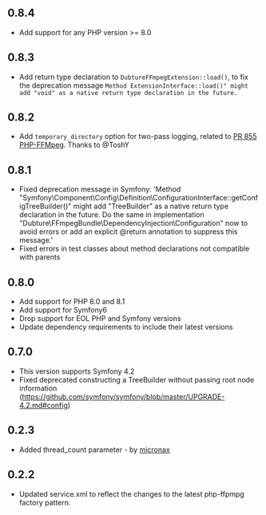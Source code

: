## 0.8.4
- Add support for any PHP version >= 8.0

## 0.8.3
- Add return type declaration to `DubtureFFmpegExtension::load()`, to fix the deprecation message `Method ExtensionInterface::load()" might add "void" as a native return type declaration in the future.`

## 0.8.2
- Add `temporary_directory` option for two-pass logging, 
related to [PR 855 PHP-FFMpeg](https://github.com/PHP-FFMpeg/PHP-FFMpeg/pull/855).
Thanks to @ToshY

## 0.8.1
- Fixed deprecation message in Symfony: 'Method "Symfony\Component\Config\Definition\ConfigurationInterface::getConfigTreeBuilder()" might add "TreeBuilder" as a native return type declaration in the future. Do the same in implementation "Dubture\FFmpegBundle\DependencyInjection\Configuration" now to avoid errors or add an explicit @return annotation to suppress this message.'
- Fixed errors in test classes about method declarations not compatible with parents

## 0.8.0
- Add support for PHP 8.0 and 8.1
- Add support for Symfony6
- Drop support for EOL PHP and Symfony versions
- Update dependency requirements to include their latest versions

## 0.7.0
- This version supports Symfony 4.2
- Fixed deprecated constructing a TreeBuilder without passing root node information (https://github.com/symfony/symfony/blob/master/UPGRADE-4.2.md#config)

## 0.2.3

- Added thread_count parameter - by [micronax](https://github.com/micronax)

## 0.2.2

- Updated service.xml to reflect the changes to the latest php-ffpmpg factory pattern.

